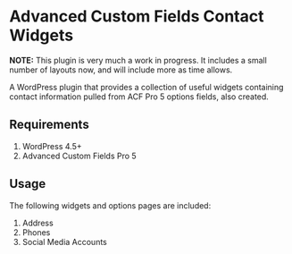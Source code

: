 # Advanced Custom Fields Contact Widgets
**NOTE:** This plugin is very much a work in progress. It includes a small number of layouts now, and will include more as time allows.

A WordPress plugin that provides a collection of useful widgets containing contact information pulled from ACF Pro 5 options fields, also created.

## Requirements

1. WordPress 4.5+
2. Advanced Custom Fields Pro 5

## Usage
The following widgets and options pages are included:

1. Address
2. Phones
3. Social Media Accounts

